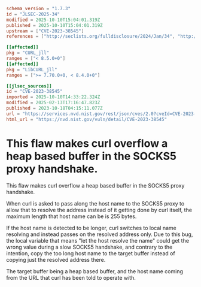 ```toml
schema_version = "1.7.3"
id = "JLSEC-2025-34"
modified = 2025-10-10T15:04:01.319Z
published = 2025-10-10T15:04:01.319Z
upstream = ["CVE-2023-38545"]
references = ["http://seclists.org/fulldisclosure/2024/Jan/34", "http://seclists.org/fulldisclosure/2024/Jan/37", "http://seclists.org/fulldisclosure/2024/Jan/38", "https://curl.se/docs/CVE-2023-38545.html", "https://forum.vmssoftware.com/viewtopic.php?f=8&t=8868", "https://lists.fedoraproject.org/archives/list/package-announce@lists.fedoraproject.org/message/OGMXNRNSJ4ETDK6FRNU3J7SABXPWCHSQ/", "https://security.netapp.com/advisory/ntap-20231027-0009/", "https://security.netapp.com/advisory/ntap-20240201-0005/", "https://support.apple.com/kb/HT214036", "https://support.apple.com/kb/HT214057", "https://support.apple.com/kb/HT214058", "https://support.apple.com/kb/HT214063", "https://www.secpod.com/blog/high-severity-heap-buffer-overflow-vulnerability/", "http://seclists.org/fulldisclosure/2024/Jan/34", "http://seclists.org/fulldisclosure/2024/Jan/37", "http://seclists.org/fulldisclosure/2024/Jan/38", "https://curl.se/docs/CVE-2023-38545.html", "https://forum.vmssoftware.com/viewtopic.php?f=8&t=8868", "https://lists.fedoraproject.org/archives/list/package-announce@lists.fedoraproject.org/message/OGMXNRNSJ4ETDK6FRNU3J7SABXPWCHSQ/", "https://security.netapp.com/advisory/ntap-20231027-0009/", "https://security.netapp.com/advisory/ntap-20240201-0005/", "https://support.apple.com/kb/HT214036", "https://support.apple.com/kb/HT214057", "https://support.apple.com/kb/HT214058", "https://support.apple.com/kb/HT214063", "https://www.secpod.com/blog/high-severity-heap-buffer-overflow-vulnerability/", "https://github.com/UTsweetyfish/CVE-2023-38545", "https://github.com/bcdannyboy/CVE-2023-38545", "https://github.com/dbrugman/CVE-2023-38545-POC"]

[[affected]]
pkg = "CURL_jll"
ranges = ["< 8.5.0+0"]
[[affected]]
pkg = "LibCURL_jll"
ranges = [">= 7.70.0+0, < 8.4.0+0"]

[[jlsec_sources]]
id = "CVE-2023-38545"
imported = 2025-10-10T14:33:22.324Z
modified = 2025-02-13T17:16:47.823Z
published = 2023-10-18T04:15:11.077Z
url = "https://services.nvd.nist.gov/rest/json/cves/2.0?cveId=CVE-2023-38545"
html_url = "https://nvd.nist.gov/vuln/detail/CVE-2023-38545"
```

# This flaw makes curl overflow a heap based buffer in the SOCKS5 proxy handshake.

This flaw makes curl overflow a heap based buffer in the SOCKS5 proxy
handshake.

When curl is asked to pass along the host name to the SOCKS5 proxy to allow
that to resolve the address instead of it getting done by curl itself, the
maximum length that host name can be is 255 bytes.

If the host name is detected to be longer, curl switches to local name
resolving and instead passes on the resolved address only. Due to this bug,
the local variable that means "let the host resolve the name" could get the
wrong value during a slow SOCKS5 handshake, and contrary to the intention,
copy the too long host name to the target buffer instead of copying just the
resolved address there.

The target buffer being a heap based buffer, and the host name coming from the
URL that curl has been told to operate with.

